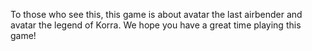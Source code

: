 To those who see this,
this game is about 
avatar the last 
airbender and avatar 
the legend of Korra.
We hope you have a
great time playing 
this game!